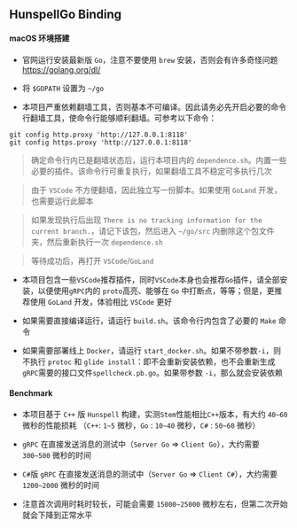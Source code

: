 ## HunspellGo Binding

#### macOS 环境搭建

- 官网运行安装最新版 `Go`，注意不要使用 `brew` 安装，否则会有许多奇怪问题 https://golang.org/dl/

- 将 `$GOPATH` 设置为 `~/go`

- 本项目严重依赖翻墙工具，否则基本不可编译。因此请务必先开启必要的命令行翻墙工具，使命令行能够顺利翻墙。可参考以下命令：

```
git config http.proxy 'http://127.0.0.1:8118'
git config https.proxy 'http://127.0.0.1:8118'
```

> 确定命令行内已是翻墙状态后，运行本项目内的 `dependence.sh`。内置一些必要的插件。该命令行可重复执行，如果翻墙工具不稳定可多执行几次

> 由于 `VSCode` 不方便翻墙，因此独立写一份脚本。如果使用 `GoLand` 开发，也需要运行此脚本

> 如果发现执行后出现 `There is no tracking information for the current branch.`，请记下该包，然后进入 `~/go/src` 内删除这个包文件夹，然后重新执行一次 `dependence.sh`

> 等待成功后，再打开 `VSCode`/`GoLand`

- 本项目包含一些`VSCode`推荐插件，同时`VSCode`本身也会推荐`Go`插件，请全部安装，以便使用`gRPC`内的 `proto`高亮、能够在 `Go` 中打断点，等等；但是，更推荐使用 `GoLand` 开发，体验相比 `VSCode` 更好

- 如果需要直接编译运行，请运行 `build.sh`。该命令行内包含了必要的 `Make` 命令

- 如果需要部署线上 `Docker`，请运行 `start_docker.sh`。如果不带参数`-i`，则不执行 `protoc` 和 `glide install`：即不会重新安装依赖，也不会重新生成`gRPC`需要的接口文件`spellcheck.pb.go`。如果带参数 `-i`，那么就会安装依赖


#### Benchmark

- 本项目基于 `C++` 版 `Hunspell` 构建，实测`Stem`性能相比`C++`版本，有大约 `40~60` 微秒的性能损耗 （`C++`: `1~5` 微秒，`Go` : `10~40` 微秒，`C#` : `50~60` 微秒）

- `gRPC` 在直接发送消息的测试中（`Server Go` => `Client Go`），大约需要 `300~500` 微秒的时间

- `C#`版 `gRPC` 在直接发送消息的测试中（`Server Go` => `Client C#`），大约需要 `1200~2000` 微秒的时间

- 注意首次调用时耗时较长，可能会需要 `15000~25000` 微秒左右，但第二次开始就会下降到正常水平